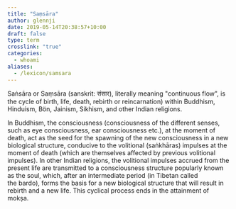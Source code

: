 ```yaml
---
title: "Saṃsāra"
author: glennji
date: 2019-05-14T20:38:57+10:00
draft: false
type: term
crosslink: "true"
categories:
  - whoami
aliases:
  - /lexicon/samsara
---
```

Saṅsāra or Saṃsāra (sanskrit: संसार), literally meaning "continuous flow", is the cycle of birth, life, death, rebirth or reincarnation) within Buddhism, Hinduism, Bön, Jainism, Sikhism, and other Indian religions.

In Buddhism, the consciousness (consciousness of the different senses, such as eye consciousness, ear consciousness etc.), at the moment of death, act as the seed for the spawning of the new consciousness in a new biological structure, conducive to the volitional (saṅkhāras) impulses at the moment of death (which are themselves affected by previous volitional impulses). In other Indian religions, the volitional impulses accrued from the present life are transmitted to a consciousness structure popularly known as the soul, which, after an intermediate period (in Tibetan called the bardo), forms the basis for a new biological structure that will result in rebirth and a new life. This cyclical process ends in the attainment of mokṣa.
